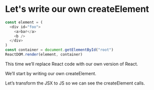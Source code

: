 # Let's write our own createElement

```js
const element = (
  <div id="foo">
    <a>bar</a>
    <b />
  </div>
)
const container = document.getElementById("root")
ReactDOM.render(element, container)
```

 This time we’ll replace React code with our own version of React.

We’ll start by writing our own createElement.

Let’s transform the JSX to JS so we can see the createElement calls.
